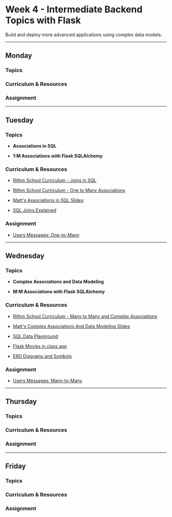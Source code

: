 # Week 4 - Intermediate Backend Topics with Flask

Build and deploy more advanced applications using complex data models.

---

## Monday

### Topics

### Curriculum & Resources

### Assignment

---

## Tuesday

### Topics

- **Associations in SQL**

- **1:M Associations with Flask SQLAlchemy**

### Curriculum & Resources

- [Rithm School Curriculum - Joins in SQL](https://www.rithmschool.com/courses/flask-fundamentals/sql-joins)

- [Rithm School Curriculum - One to Many Associations](https://www.rithmschool.com/courses/flask-fundamentals/one-to-many-associations)

- [Matt's Associations in SQL Slides](https://slides.com/mmmaaatttttt/associations-in-sql#/)

- [SQL Joins Explained](http://www.sql-join.com/)

### Assignment

- [Users Messages: One-to-Many](https://github.com/rithmschool/users_messages_flask/blob/master/readme-one-to-many.md)

---

## Wednesday

### Topics

- **Complex Associations and Data Modeling**

- **M:M Associations with Flask SQLAlchemy**

### Curriculum & Resources

- [Rithm School Curriculum - Many to Many and Complex Associations](https://www.rithmschool.com/courses/intermediate-flask/many-to-many-and-complex-associations)

- [Matt's Complex Associations And Data Modeling Slides](https://slides.com/mmmaaatttttt/complex-associations/)

- [SQL Data Playground](https://github.com/rithmschool/sql-data)

- [Flask Movies in class app](https://github.com/mmmaaatttttt/flask_movies)

- [ERD Diagrams and Symbols](https://www.lucidchart.com/pages/ER-diagram-symbols-and-meaning)

### Assignment

- [Users Messages: Many-to-Many](https://github.com/rithmschool/users_messages_flask/blob/master/readme-many-to-many.md)

---

## Thursday

### Topics

### Curriculum & Resources

### Assignment

---

## Friday

### Topics

### Curriculum & Resources

### Assignment
